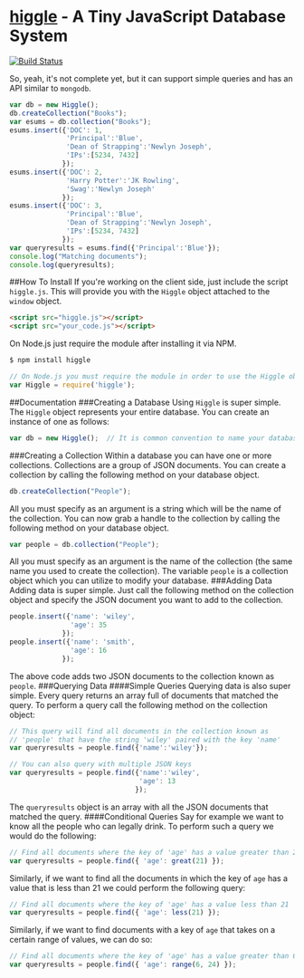 [higgle]() - A Tiny JavaScript Database System
======
[![Build Status](https://drone.io/github.com/shrimpboyho/higgle/status.png)](https://drone.io/github.com/shrimpboyho/higgle/latest)

So, yeah, it's not complete yet, but it can support simple queries and has an API similar to ```mongodb```.
```js
var db = new Higgle();
db.createCollection("Books");
var esums = db.collection("Books");
esums.insert({'DOC': 1,
              'Principal':'Blue',
              'Dean of Strapping':'Newlyn Joseph',
              'IPs':[5234, 7432]
             });
esums.insert({'DOC': 2,
              'Harry Potter':'JK Rowling',
              'Swag':'Newlyn Joseph'
             });
esums.insert({'DOC': 3,
              'Principal':'Blue',
              'Dean of Strapping':'Newlyn Joseph',
              'IPs':[5234, 7432]
             });
var queryresults = esums.find({'Principal':'Blue'});
console.log("Matching documents");
console.log(queryresults);
```
##How To Install
If you're working on the client side, just include the script ```higgle.js```. This will provide you with the ```Higgle``` object attached to the ```window``` object.
```html
<script src="higgle.js"></script>
<script src="your_code.js"></script>
```
On Node.js just require the module after installing it via NPM.

```bash
$ npm install higgle
```
```js
// On Node.js you must require the module in order to use the Higgle object
var Higgle = require('higgle');
```
##Documentation
###Creating a Database
Using ```Higgle``` is super simple. The ```Higgle``` object represents your entire database. You can create an instance of one as follows:
```js
var db = new Higgle();  // It is common convention to name your database object 'db'
```
###Creating a Collection
Within a database you can have one or more collections. Collections are a group of JSON documents. You can create a collection by calling the following method on your database object.
```js
db.createCollection("People");
```
All you must specify as an argument is a string which will be the name of the collection.
You can now grab a handle to the collection by calling the following method on your database object.
```js
var people = db.collection("People");
```
All you must specify as an argument is the name of the collection (the same name you used to create the collection). The variable ```people``` is a collection object which you can utilize to modify your database.
###Adding Data
Adding data is super simple. Just call the following method on the collection object and specify the JSON document you want to add to the collection.
```js
people.insert({'name': 'wiley',
               'age': 35
             });
people.insert({'name': 'smith',
               'age': 16
             });
```
The above code adds two JSON documents to the collection known as ```people```.
###Querying Data
####Simple Queries
Querying data is also super simple. Every query returns an array full of documents that matched the query. To perform a query call the following method on the collection object:
```js
// This query will find all documents in the collection known as
// 'people' that have the string 'wiley' paired with the key 'name'
var queryresults = people.find({'name':'wiley'});

// You can also query with multiple JSON keys
var queryresults = people.find({'name':'wiley',
                                'age': 13
                               });
```
The ```queryresults``` object is an array with all the JSON documents that matched the query.
####Conditional Queries
Say for example we want to know all the people who can legally drink. To perform such a query we would do the following:
```js
// Find all documents where the key of 'age' has a value greater than 21
var queryresults = people.find({ 'age': great(21) });
```
Similarly, if we want to find all the documents in which the key of ```age``` has a value that is less than 21 we could perform the following query:
```js
// Find all documents where the key of 'age' has a value less than 21
var queryresults = people.find({ 'age': less(21) });
```
Similarly, if we want to find documents with a key of ```age``` that takes on a certain range of values, we can do so:
```js
// Find all documents where the key of 'age' has a value greater than 6 but less than 24
var queryresults = people.find({ 'age': range(6, 24) });
```
